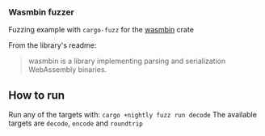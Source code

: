 ### Wasmbin fuzzer

Fuzzing example with `cargo-fuzz` for the [wasmbin](https://crates.io/crates/wasmbin) crate

From the library's readme:
> wasmbin is a library implementing parsing and serialization WebAssembly binaries.

## How to run

Run any of the targets with: `cargo +nightly fuzz run decode`
The available targets are `decode`, `encode` and `roundtrip`

